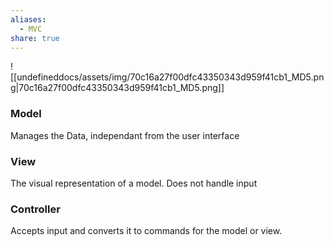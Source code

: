 ```yaml
---
aliases:
  - MVC
share: true
---
```

![[undefineddocs/assets/img/70c16a27f00dfc43350343d959f41cb1_MD5.png|70c16a27f00dfc43350343d959f41cb1_MD5.png]]
### Model
Manages the Data, independant from the user interface

### View
The visual representation of a model. Does not handle input

### Controller
Accepts input and converts it to commands for the model or view.
